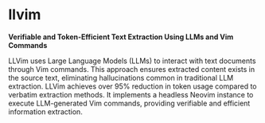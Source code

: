 # llvim
**Verifiable and Token-Efficient Text Extraction Using LLMs and Vim Commands**


LLVim uses Large Language Models (LLMs) to interact with text documents through Vim commands. This approach ensures extracted content exists in the source text, eliminating hallucinations common in traditional LLM extraction. LLVim achieves over 95% reduction in token usage compared to verbatim extraction methods. It implements a headless Neovim instance to execute LLM-generated Vim commands, providing verifiable and efficient information extraction.
